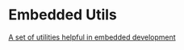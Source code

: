 # Embedded Utils

[A set of utilities helpful in embedded development](https://adzierzanowski.github.io/embedded-utils)
